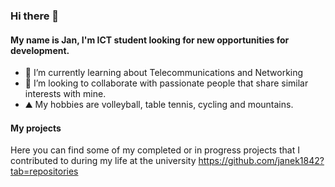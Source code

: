 ### Hi there 👋

#### My name is Jan, I'm ICT student looking for new opportunities for development.
 
- 🌱 I’m currently learning about Telecommunications and Networking 
- 👯 I’m looking to collaborate with passionate people that share similar interests with mine.
- :mountain: My hobbies are volleyball, table tennis, cycling and mountains.

#### My projects

Here you can find some of my completed or in progress projects that I contributed to during my life at the university
https://github.com/janek1842?tab=repositories

